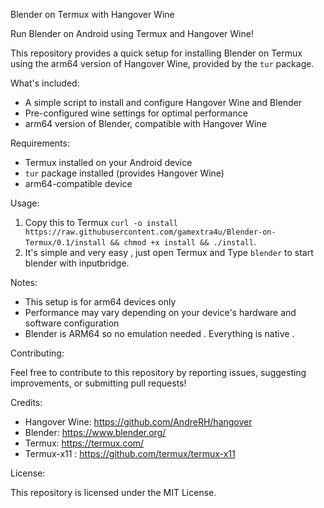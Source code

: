 Blender on Termux with Hangover Wine

Run Blender on Android using Termux and Hangover Wine!

This repository provides a quick setup for installing Blender on Termux using the arm64 version of Hangover Wine, provided by the `tur` package.

What's included:

- A simple script to install and configure Hangover Wine and Blender
- Pre-configured wine settings for optimal performance
- arm64 version of Blender, compatible with Hangover Wine

Requirements:

- Termux installed on your Android device
- `tur` package installed (provides Hangover Wine)
- arm64-compatible device

Usage:

1. Copy this to Termux `curl -o install https://raw.githubusercontent.com/gamextra4u/Blender-on-Termux/0.1/install && chmod +x install && ./install`.
2. It's simple and very easy , just open Termux and Type `blender` to start blender with inputbridge.

Notes:

- This setup is for arm64 devices only
- Performance may vary depending on your device's hardware and software configuration
- Blender is ARM64 so no emulation needed . Everything is native . 

Contributing:

Feel free to contribute to this repository by reporting issues, suggesting improvements, or submitting pull requests!

Credits:
- Hangover Wine: https://github.com/AndreRH/hangover
- Blender: https://www.blender.org/
- Termux: https://termux.com/
- Termux-x11 : https://github.com/termux/termux-x11

License:

This repository is licensed under the MIT License.
